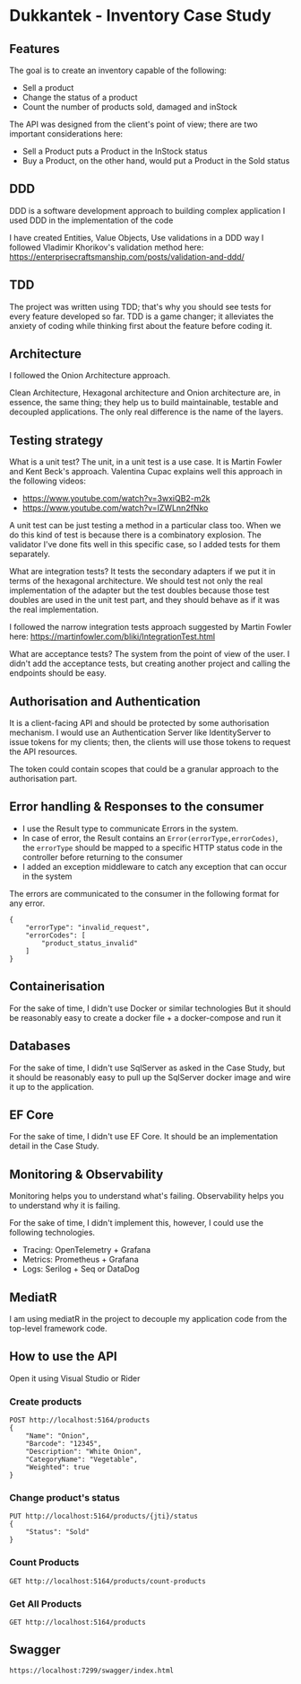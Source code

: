 # Dukkantek - Inventory Case Study

## Features

The goal is to create an inventory capable of the following:
- Sell a product
- Change the status of a product
- Count the number of products sold, damaged and inStock

The API was designed from the client's point of view; there are two important considerations here: 
- Sell a Product puts a Product in the InStock status
- Buy a Product, on the other hand, would put a Product in the Sold status

## DDD

DDD is a software development approach to building complex application
I used DDD in the implementation of the code

I have created Entities, Value Objects, Use validations in a DDD way
I followed Vladimir Khorikov's validation method here: https://enterprisecraftsmanship.com/posts/validation-and-ddd/ 


## TDD

The project was written using TDD; that's why you should see tests for every feature developed so far.
TDD is a game changer; it alleviates the anxiety of coding while thinking first about the feature before coding it.

## Architecture

I followed the Onion Architecture approach.

Clean Architecture, Hexagonal architecture and Onion architecture are, in essence, the same thing; they help us to build maintainable, testable and decoupled applications. The only real difference is the name of the layers.


## Testing strategy

What is a unit test? The unit, in a unit test is a use case. It is Martin Fowler and Kent Beck's approach.
Valentina Cupac explains well this approach in the following videos:
- https://www.youtube.com/watch?v=3wxiQB2-m2k
- https://www.youtube.com/watch?v=IZWLnn2fNko

A unit test can be just testing a method in a particular class too. When we do this kind of test is because there is a combinatory explosion. The validator I've done fits well in this specific case, so I added tests for them separately.

What are integration tests? It tests the secondary adapters if we put it in terms of the hexagonal architecture.
We should test not only the real implementation of the adapter but the test doubles because those test doubles are used in the unit test part, and they should behave as if it was the real implementation.

I followed the narrow integration tests approach suggested by Martin Fowler here: https://martinfowler.com/bliki/IntegrationTest.html

What are acceptance tests? The system from the point of view of the user.
I didn't add the acceptance tests, but creating another project and calling the endpoints should be easy.


## Authorisation and Authentication

It is a client-facing API and should be protected by some authorisation mechanism.
I would use an Authentication Server like IdentityServer to issue tokens for my clients; then, the clients will use those tokens to request the API resources.

The token could contain scopes that could be a granular approach to the authorisation part.


## Error handling & Responses to the consumer

- I use the Result type to communicate Errors in the system.
- In case of error, the Result contains an `Error(errorType,errorCodes)`, the `errorType` should be mapped to a specific HTTP status code in the controller before returning to the consumer
- I added an exception middleware to catch any exception that can occur in the system

The errors are communicated to the consumer in the following format for any error.

```
{
    "errorType": "invalid_request",
    "errorCodes": [
        "product_status_invalid"
    ]
}
```


## Containerisation

For the sake of time, I didn't use Docker or similar technologies
But it should be reasonably easy to create a docker file + a docker-compose and run it

 
## Databases

For the sake of time, I didn't use SqlServer as asked in the Case Study, but it should be reasonably easy to pull up the SqlServer docker image and wire it up to the application.


## EF Core

For the sake of time, I didn't use EF Core. It should be an implementation detail in the Case Study.


## Monitoring & Observability

Monitoring helps you to understand what's failing.
Observability helps you to understand why it is failing.

For the sake of time, I didn't implement this, however, I could use the following technologies.

- Tracing: OpenTelemetry + Grafana
- Metrics: Prometheus + Grafana
- Logs: Serilog + Seq or DataDog

## MediatR

I am using mediatR in the project to decouple my application code from the top-level framework code.


## How to use the API

Open it using Visual Studio or Rider

### Create products

```
POST http://localhost:5164/products
{
    "Name": "Onion",
    "Barcode": "12345",
    "Description": "White Onion",
    "CategoryName": "Vegetable",
    "Weighted": true
}
```

### Change product's status

```
PUT http://localhost:5164/products/{jti}/status
{
    "Status": "Sold"
}
```

### Count Products

```
GET http://localhost:5164/products/count-products
```

### Get All Products

```
GET http://localhost:5164/products
```

## Swagger

```
https://localhost:7299/swagger/index.html
```
